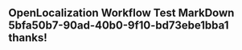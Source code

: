 <properties
ms.topic="hero-topic"
ms.test1="hero-topic"
ms.test2="test"/>

## OpenLocalization Workflow Test MarkDown 5bfa50b7-90ad-40b0-9f10-bd73ebe1bba1 thanks!
<!--HONumber=Mar16_HO2-->
